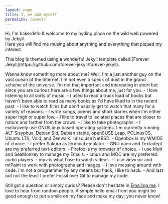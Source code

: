 ```yaml
---
layout: page
title: I, me and myself
permalink: /about/
---
```


Hi, I'm hakerdefo & welcome to my hyding place on the wild web powered by Jekyll.  
Here you will find me musing about anything and everything that piqued my interest.  
<p></p>
This blog is themed using a wonderful Jekyll template called [Forever Jekyll](https://github.com/forever-jekyll/forever-jekyll).  
<p></p>
Wanna know something more about me? Well, I'm a just another guy on the vast ocean of the Internet. I'm not even a speck of dust in the grand scheme of the universe. I'm not that important and interesting in short but since you are curious here are a few things about me, just for you.  
- I love listening to all sorts of music.  
- I used to read a truck load of books but haven't been able to read as many books as I'd have liked to in the recent past.  
- I like to watch films but don't usually get to watch that many for a variety of reasons.  
- I write songs, poems and short stories when I'm either super high or super low.  
- I like to travel to isolated places that are closer to nature and farther from the crowd.  
- I like to take photographs.  
- I exclusively use GNU/Linux based operating systems. I'm currently running ALT Sisyphus, Debian Sid, Debian stable, openSUSE Leap, PCLinuxOS, Ubuntu LTS, Void, and Zenwalk. I also use NetBSD.  
- Openbox is my WM/DE of choice.  
- I prefer Sakura as terminal emulator.  
- GNU nano and Textadept are my preferred text-editors.  
- Firefox is my browser of choice.  
- I use Mutt and SeaMonkey to manage my Emails.  
- cmus and MOC are my preferred audio players.  
- mpv is what I use to watch videos.  
- I use viewnior and mtPaint to work with photographs and images.  
- I love messing around with code. I'm not a programmer by any means but hack, I like to hack.  
- And last but not the least I prefer Fossil over Git to manage my code.  

<p></p>
Still got a question or simply curios? Please don't hesitate in <a href="mailto:pclink1@y7mail.com">Emailing me</a>. I love to hear from random people. A simple hello email from you might be good enough to put a smile on my face and make my day; you never know!  
